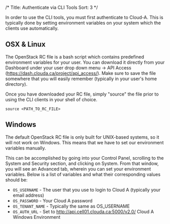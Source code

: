 /*
Title: Authenticate via CLI Tools
Sort: 3
*/

In order to use the CLI tools, you must first authenticate to Cloud-A. This is
typically done by setting environment variables on your system which the
clients use automatically.

## OSX & Linux

The OpenStack RC file is a bash script which contains predefined environment
variables for your user. You can download it directly from your Dashboard under
your user drop down menu -> API Access
(https://dash.clouda.ca/project/api_access/). Make sure to save the file
somewhere that you will easily remember (typically in your user's home
directory).

Once you have downloaded your RC file, simply "source" the file prior to using
the CLI clients in your shell of choice.

```
source <PATH_TO_RC_FILE>
```

## Windows

The default OpenStack RC file is only built for UNIX-based systems, so it will
not work on Windows. This means that we have to set our environment variables
manually.

This can be accomplished by going into your Control Panel, scrolling to the
System and Security section, and clicking on System. From that window, you will
see an Advanced tab, wherein you can set your environment variables. Below is a
list of variables and what their corresponding values should be:

 - `OS_USERNAME` - The user that you use to login to Cloud A (typically your 
 email address)
 - `OS_PASSWORD` - Your Cloud A password
 - `OS_TENANT_NAME` - Typically the same as OS_USERNAME
 - `OS_AUTH_URL` - Set to http://api.cell01.clouda.ca:5000/v2.0/ Cloud A 
 Windows Environment

